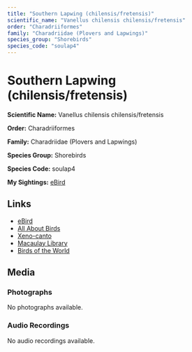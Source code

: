 ```yaml
---
title: "Southern Lapwing (chilensis/fretensis)"
scientific_name: "Vanellus chilensis chilensis/fretensis"
order: "Charadriiformes"
family: "Charadriidae (Plovers and Lapwings)"
species_group: "Shorebirds"
species_code: "soulap4"
---
```


# Southern Lapwing (chilensis/fretensis)

**Scientific Name:** Vanellus chilensis chilensis/fretensis

**Order:** Charadriiformes

**Family:** Charadriidae (Plovers and Lapwings)

**Species Group:** Shorebirds

**Species Code:** soulap4

**My Sightings:** [eBird](https://ebird.org/lifelist?r=world&time=life&spp=soulap4)

## Links
* [eBird](https://ebird.org/species/soulap4) 
* [All About Birds](https://www.allaboutbirds.org/guide/soulap4) 
* [Xeno-canto](https://www.xeno-canto.org/species/soulap4) 
* [Macaulay Library](https://search.macaulaylibrary.org/catalog?taxonCode=soulap4&sort=rating_rank_desc)
* [Birds of the World](https://birdsoftheworld.org/bow/species/soulap4)

## Media
### Photographs
No photographs available.

### Audio Recordings
No audio recordings available.
